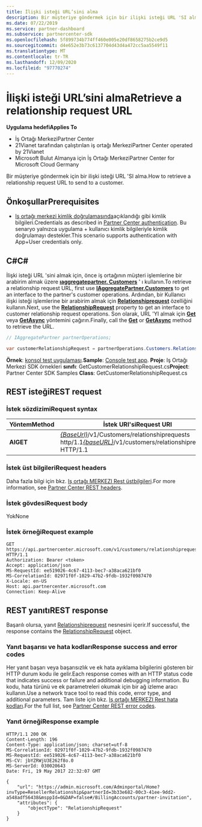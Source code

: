 ```yaml
---
title: İlişki isteği URL’sini alma
description: Bir müşteriye göndermek için bir ilişki isteği URL 'SI alma.
ms.date: 07/22/2019
ms.service: partner-dashboard
ms.subservice: partnercenter-sdk
ms.openlocfilehash: 5f899734b774ff460e005e20df8658275b2ce9d5
ms.sourcegitcommit: d4e652e3b73c6137704d43d4a472cc5aa5549f11
ms.translationtype: MT
ms.contentlocale: tr-TR
ms.lasthandoff: 12/09/2020
ms.locfileid: "97770274"
---
```

# <a name="retrieve-a-relationship-request-url"></a><span data-ttu-id="6eed6-103">İlişki isteği URL’sini alma</span><span class="sxs-lookup"><span data-stu-id="6eed6-103">Retrieve a relationship request URL</span></span>

<span data-ttu-id="6eed6-104">**Uygulama hedefi**</span><span class="sxs-lookup"><span data-stu-id="6eed6-104">**Applies To**</span></span>

- <span data-ttu-id="6eed6-105">İş Ortağı Merkezi</span><span class="sxs-lookup"><span data-stu-id="6eed6-105">Partner Center</span></span>
- <span data-ttu-id="6eed6-106">21Vianet tarafından çalıştırılan iş ortağı Merkezi</span><span class="sxs-lookup"><span data-stu-id="6eed6-106">Partner Center operated by 21Vianet</span></span>
- <span data-ttu-id="6eed6-107">Microsoft Bulut Almanya için İş Ortağı Merkezi</span><span class="sxs-lookup"><span data-stu-id="6eed6-107">Partner Center for Microsoft Cloud Germany</span></span>

<span data-ttu-id="6eed6-108">Bir müşteriye göndermek için bir ilişki isteği URL 'SI alma.</span><span class="sxs-lookup"><span data-stu-id="6eed6-108">How to retrieve a relationship request URL to send to a customer.</span></span>

## <a name="prerequisites"></a><span data-ttu-id="6eed6-109">Önkoşullar</span><span class="sxs-lookup"><span data-stu-id="6eed6-109">Prerequisites</span></span>

- <span data-ttu-id="6eed6-110">[Iş ortağı merkezi kimlik doğrulamasında](partner-center-authentication.md)açıklandığı gibi kimlik bilgileri.</span><span class="sxs-lookup"><span data-stu-id="6eed6-110">Credentials as described in [Partner Center authentication](partner-center-authentication.md).</span></span> <span data-ttu-id="6eed6-111">Bu senaryo yalnızca uygulama + kullanıcı kimlik bilgileriyle kimlik doğrulamayı destekler.</span><span class="sxs-lookup"><span data-stu-id="6eed6-111">This scenario supports authentication with App+User credentials only.</span></span>

## <a name="c"></a><span data-ttu-id="6eed6-112">C\#</span><span class="sxs-lookup"><span data-stu-id="6eed6-112">C\#</span></span>

<span data-ttu-id="6eed6-113">İlişki isteği URL 'sini almak için, önce iş ortağının müşteri işlemlerine bir arabirim almak üzere [**ıaggregatepartner. Customers**](/dotnet/api/microsoft.store.partnercenter.ipartner.customers) ' ı kullanın.</span><span class="sxs-lookup"><span data-stu-id="6eed6-113">To retrieve a relationship request URL, first use [**IAggregatePartner.Customers**](/dotnet/api/microsoft.store.partnercenter.ipartner.customers) to get an interface to the partner's customer operations.</span></span> <span data-ttu-id="6eed6-114">Ardından, bir Kullanıcı ilişki isteği işlemlerine bir arabirim almak için [**Relationshiprequest**](/dotnet/api/microsoft.store.partnercenter.customers.icustomercollection.relationshiprequest) özelliğini kullanın.</span><span class="sxs-lookup"><span data-stu-id="6eed6-114">Next, use the [**RelationshipRequest**](/dotnet/api/microsoft.store.partnercenter.customers.icustomercollection.relationshiprequest) property to get an interface to customer relationship request operations.</span></span> <span data-ttu-id="6eed6-115">Son olarak, URL 'YI almak için [**Get**](/dotnet/api/microsoft.store.partnercenter.relationshiprequests.icustomerrelationshiprequest.get) veya [**GetAsync**](/dotnet/api/microsoft.store.partnercenter.relationshiprequests.icustomerrelationshiprequest.getasync) yöntemini çağırın.</span><span class="sxs-lookup"><span data-stu-id="6eed6-115">Finally, call the [**Get**](/dotnet/api/microsoft.store.partnercenter.relationshiprequests.icustomerrelationshiprequest.get) or [**GetAsync**](/dotnet/api/microsoft.store.partnercenter.relationshiprequests.icustomerrelationshiprequest.getasync) method to retrieve the URL.</span></span>

``` csharp
// IAggregatePartner partnerOperations;

var customerRelationshipRequest = partnerOperations.Customers.RelationshipRequest.Get();
```

<span data-ttu-id="6eed6-116">**Örnek**: [konsol test uygulaması](console-test-app.md).</span><span class="sxs-lookup"><span data-stu-id="6eed6-116">**Sample**: [Console test app](console-test-app.md).</span></span> <span data-ttu-id="6eed6-117">**Proje**: Iş Ortağı Merkezi SDK örnekleri **sınıfı**: GetCustomerRelationshipRequest.cs</span><span class="sxs-lookup"><span data-stu-id="6eed6-117">**Project**: Partner Center SDK Samples **Class**: GetCustomerRelationshipRequest.cs</span></span>

## <a name="rest-request"></a><span data-ttu-id="6eed6-118">REST isteği</span><span class="sxs-lookup"><span data-stu-id="6eed6-118">REST request</span></span>

### <a name="request-syntax"></a><span data-ttu-id="6eed6-119">İstek sözdizimi</span><span class="sxs-lookup"><span data-stu-id="6eed6-119">Request syntax</span></span>

| <span data-ttu-id="6eed6-120">Yöntem</span><span class="sxs-lookup"><span data-stu-id="6eed6-120">Method</span></span>  | <span data-ttu-id="6eed6-121">İstek URI'si</span><span class="sxs-lookup"><span data-stu-id="6eed6-121">Request URI</span></span>                                                                            |
|---------|----------------------------------------------------------------------------------------|
| <span data-ttu-id="6eed6-122">**Al**</span><span class="sxs-lookup"><span data-stu-id="6eed6-122">**GET**</span></span> | <span data-ttu-id="6eed6-123">[*{BaseUrl}*](partner-center-rest-urls.md)/v1/Customers/relationshiprequests http/1.1</span><span class="sxs-lookup"><span data-stu-id="6eed6-123">[*{baseURL}*](partner-center-rest-urls.md)/v1/customers/relationshiprequests HTTP/1.1</span></span> |

### <a name="request-headers"></a><span data-ttu-id="6eed6-124">İstek üst bilgileri</span><span class="sxs-lookup"><span data-stu-id="6eed6-124">Request headers</span></span>

<span data-ttu-id="6eed6-125">Daha fazla bilgi için bkz. [Iş ortağı MERKEZI Rest üstbilgileri](headers.md).</span><span class="sxs-lookup"><span data-stu-id="6eed6-125">For more information, see [Partner Center REST headers](headers.md).</span></span>

### <a name="request-body"></a><span data-ttu-id="6eed6-126">İstek gövdesi</span><span class="sxs-lookup"><span data-stu-id="6eed6-126">Request body</span></span>

<span data-ttu-id="6eed6-127">Yok</span><span class="sxs-lookup"><span data-stu-id="6eed6-127">None</span></span>

### <a name="request-example"></a><span data-ttu-id="6eed6-128">İstek örneği</span><span class="sxs-lookup"><span data-stu-id="6eed6-128">Request example</span></span>

```http
GET https://api.partnercenter.microsoft.com/v1/customers/relationshiprequests HTTP/1.1
Authorization: Bearer <token>
Accept: application/json
MS-RequestId: ee519026-4c67-4113-bec7-a38aca621bf0
MS-CorrelationId: 02971f0f-1029-47b2-9fdb-1932f0987470
X-Locale: en-US
Host: api.partnercenter.microsoft.com
Connection: Keep-Alive
```

## <a name="rest-response"></a><span data-ttu-id="6eed6-129">REST yanıtı</span><span class="sxs-lookup"><span data-stu-id="6eed6-129">REST response</span></span>

<span data-ttu-id="6eed6-130">Başarılı olursa, yanıt [Relationshiprequest](relationships-resources.md#relationshiprequest) nesnesini içerir.</span><span class="sxs-lookup"><span data-stu-id="6eed6-130">If successful, the response contains the [RelationshipRequest](relationships-resources.md#relationshiprequest) object.</span></span>

### <a name="response-success-and-error-codes"></a><span data-ttu-id="6eed6-131">Yanıt başarısı ve hata kodları</span><span class="sxs-lookup"><span data-stu-id="6eed6-131">Response success and error codes</span></span>

<span data-ttu-id="6eed6-132">Her yanıt başarı veya başarısızlık ve ek hata ayıklama bilgilerini gösteren bir HTTP durum kodu ile gelir.</span><span class="sxs-lookup"><span data-stu-id="6eed6-132">Each response comes with an HTTP status code that indicates success or failure and additional debugging information.</span></span> <span data-ttu-id="6eed6-133">Bu kodu, hata türünü ve ek parametreleri okumak için bir ağ izleme aracı kullanın.</span><span class="sxs-lookup"><span data-stu-id="6eed6-133">Use a network trace tool to read this code, error type, and additional parameters.</span></span> <span data-ttu-id="6eed6-134">Tam liste için bkz. [Iş ortağı MERKEZI Rest hata kodları](error-codes.md).</span><span class="sxs-lookup"><span data-stu-id="6eed6-134">For the full list, see [Partner Center REST error codes](error-codes.md).</span></span>

### <a name="response-example"></a><span data-ttu-id="6eed6-135">Yanıt örneği</span><span class="sxs-lookup"><span data-stu-id="6eed6-135">Response example</span></span>

```http
HTTP/1.1 200 OK
Content-Length: 196
Content-Type: application/json; charset=utf-8
MS-CorrelationId: 02971f0f-1029-47b2-9fdb-1932f0987470
MS-RequestId: ee519026-4c67-4113-bec7-a38aca621bf0
MS-CV: jbYZRWjU3E262f8o.0
MS-ServerId: 030020643
Date: Fri, 19 May 2017 22:32:07 GMT

{
    "url": "https://admin.microsoft.com/Adminportal/Home?invType=ResellerRelationship&partnerId=3b33e682-00c3-41ee-9dd2-a548adf56438&msppId=0&DAP=false#/BillingAccounts/partner-invitation",
    "attributes": {
        "objectType": "RelationshipRequest"
    }
}
```
